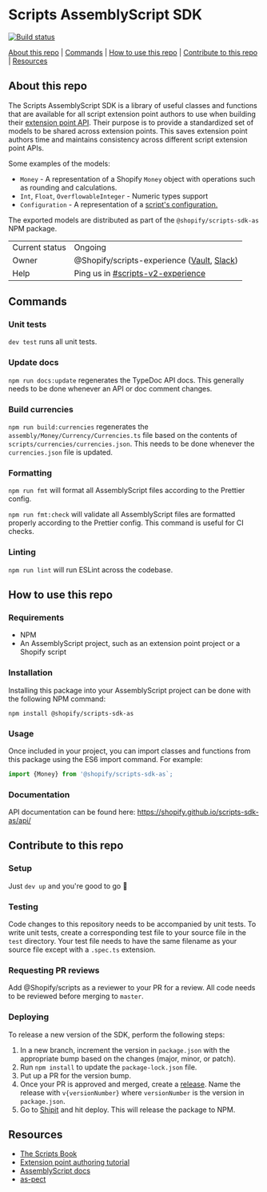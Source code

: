 # Scripts AssemblyScript SDK

[![Build status](https://badge.buildkite.com/cc1e44ebaf2f2f946f0e318affd8d0b1b75493eb40be42fdd6.svg?branch=master)](https://buildkite.com/shopify/scripts-sdk-as)

[About this repo](#about-this-repo) | [Commands](#commands) | [How to use this repo](#how-to-use-this-repo) | [Contribute to this repo](#contribute-to-this-repo) | [Resources](#resources)

## About this repo

The Scripts AssemblyScript SDK is a library of useful classes and functions that are available for all script extension point authors to use when building their [extension point API](https://github.com/Shopify/extension-points/blob/master/README.md). Their purpose is to provide a standardized set of models to be shared across extension points. This saves extension point authors time and maintains consistency across different script extension point APIs.

Some examples of the models:

- `Money` - A representation of a Shopify `Money` object with operations such as rounding and calculations.
- `Int`, `Float`, `OverflowableInteger` - Numeric types support
- `Configuration` - A representation of a [script's configuration.](https://docs.google.com/document/d/1xXDQh9jM8Yx2B6SBJXTRO_LQ87whQK_wLDBfmxuwvBU/edit#heading=h.eslmu3zxzij)

The exported models are distributed as part of the `@shopify/scripts-sdk-as` NPM package.

|                |                                                                                                                                                    |
| -------------- | -------------------------------------------------------------------------------------------------------------------------------------------------- |
| Current status | Ongoing                                                                                                                                            |
| Owner          | @Shopify/scripts-experience ([Vault](https://vault.shopify.io/teams/110-Shopify-Scripts), [Slack](https://shopify.slack.com/archives/C01CE9L44P3)) |
| Help           | Ping us in [#scripts-v2-experience](https://shopify.slack.com/archives/C01CE9L44P3)                                                                |

## Commands

### Unit tests

`dev test` runs all unit tests.

### Update docs

`npm run docs:update` regenerates the TypeDoc API docs. This generally needs to be done whenever an API or doc comment changes.

### Build currencies

`npm run build:currencies` regenerates the `assembly/Money/Currency/Currencies.ts` file based on the contents of `scripts/currencies/currencies.json`. This needs to be done whenever the `currencies.json` file is updated.

### Formatting

`npm run fmt` will format all AssemblyScript files according to the Prettier config.

`npm run fmt:check` will validate all AssemblyScript files are formatted properly according to the Prettier config. This command is useful for CI checks.

### Linting

`npm run lint` will run ESLint across the codebase.

## How to use this repo

### Requirements

- NPM
- An AssemblyScript project, such as an extension point project or a Shopify script

### Installation

Installing this package into your AssemblyScript project can be done with the following NPM command:

`npm install @shopify/scripts-sdk-as`

### Usage

Once included in your project, you can import classes and functions from this package using the ES6 import command. For example:

```typescript
import {Money} from '@shopify/scripts-sdk-as`;
```

### Documentation

API documentation can be found here: https://shopify.github.io/scripts-sdk-as/api/

## Contribute to this repo

### Setup

Just `dev up` and you're good to go 🎉

### Testing

Code changes to this repository needs to be accompanied by unit tests. To write unit tests, create a corresponding test file to your source file in the `test` directory. Your test file needs to have the same filename as your source file except with a `.spec.ts` extension.

### Requesting PR reviews

Add @Shopify/scripts as a reviewer to your PR for a review. All code needs to be reviewed before merging to `master`.

### Deploying

To release a new version of the SDK, perform the following steps:

1. In a new branch, increment the version in `package.json` with the appropriate bump based on the changes (major, minor, or patch).
2. Run `npm install` to update the `package-lock.json` file.
3. Put up a PR for the version bump.
4. Once your PR is approved and merged, create a [release](https://github.com/Shopify/scripts-sdk-as/releases). Name the release with `v{versionNumber}` where `versionNumber` is the version in `package.json`.
5. Go to [Shipit](https://shipit.shopify.io/shopify/scripts-sdk-as/production) and hit deploy. This will release the package to NPM.

## Resources

- [The Scripts Book](https://docs.google.com/document/d/12g8XYqrM1l7g-0-s8YppghpAGx2853PxASPp3D2FOpo/edit#heading=h.912bycrwscdx)
- [Extension point authoring tutorial](https://docs.google.com/document/d/1CXpmzwNr76z0Po8CkmYzQWdAFPEFShEqhCktSKHZCSM)
- [AssemblyScript docs](https://www.assemblyscript.org/introduction.html)
- [as-pect](https://tenner-joshua.gitbook.io/as-pect/)
